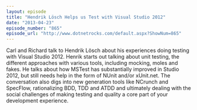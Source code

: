 ```yaml
---
layout: episode
title: "Hendrik Lösch Helps us Test with Visual Studio 2012"
date: "2013-04-23"
episode_number: "865"
episode_url: "http://www.dotnetrocks.com/default.aspx?ShowNum=865"
---
```


Carl and Richard talk to Hendrik Lösch about his experiences doing testing with Visual Studio 2012. Henrik starts out talking about unit testing, the different approaches with various tools, including mocking, moles and fakes. He talks about how MSTest has substantially improved in Studio 2012, but still needs help in the form of NUnit and/or xUnit.net. The conversation also digs into new generation tools like NCrunch and SpecFlow, rationalizing BDD, TDD and ATDD and ultimately dealing with the social challenges of making testing and quality a core part of your development experience.
